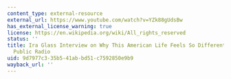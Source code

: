```yaml
---
content_type: external-resource
external_url: https://www.youtube.com/watch?v=YZk88gUdsBw
has_external_license_warning: true
license: https://en.wikipedia.org/wiki/All_rights_reserved
status: ''
title: Ira Glass Interview on Why This American Life Feels So Different from Other
  Public Radio
uid: 9d7977c3-35b5-41ab-bd51-c7592850e9b9
wayback_url: ''
---
```

